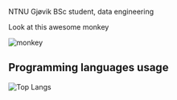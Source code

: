 NTNU Gjøvik BSc student, data engineering

Look at this awesome monkey



![monkey](monkey.gif)

## Programming languages usage

![Top Langs](https://github-readme-stats.vercel.app/api/top-langs/?username=MustafaKess&layout=compact&hide=html)


